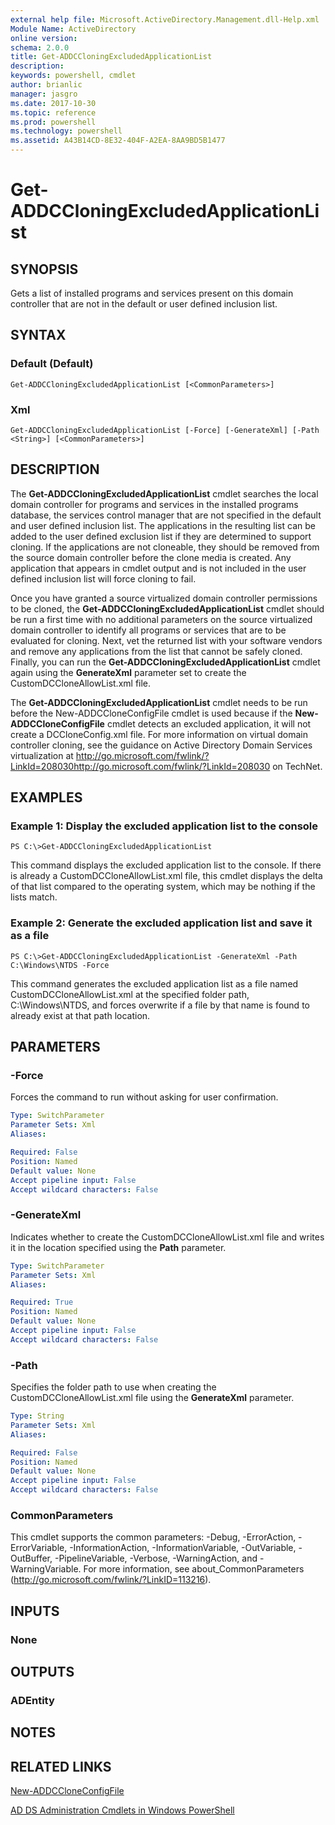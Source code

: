 ```yaml
---
external help file: Microsoft.ActiveDirectory.Management.dll-Help.xml
Module Name: ActiveDirectory
online version: 
schema: 2.0.0
title: Get-ADDCCloningExcludedApplicationList
description: 
keywords: powershell, cmdlet
author: brianlic
manager: jasgro
ms.date: 2017-10-30
ms.topic: reference
ms.prod: powershell
ms.technology: powershell
ms.assetid: A43B14CD-8E32-404F-A2EA-8AA9BD5B1477
---
```


# Get-ADDCCloningExcludedApplicationList

## SYNOPSIS
Gets a list of installed programs and services present on this domain controller that are not in the default or user defined inclusion list.

## SYNTAX

### Default (Default)
```
Get-ADDCCloningExcludedApplicationList [<CommonParameters>]
```

### Xml
```
Get-ADDCCloningExcludedApplicationList [-Force] [-GenerateXml] [-Path <String>] [<CommonParameters>]
```

## DESCRIPTION
The **Get-ADDCCloningExcludedApplicationList** cmdlet searches the local domain controller for programs and services in the installed programs database, the services control manager that are not specified in the default and user defined inclusion list.
The applications in the resulting list can be added to the user defined exclusion list if they are determined to support cloning.
If the applications are not cloneable, they should be removed from the source domain controller before the clone media is created.
Any application that appears in cmdlet output and is not included in the user defined inclusion list will force cloning to fail.

Once you have granted a source virtualized domain controller permissions to be cloned, the **Get-ADDCCloningExcludedApplicationList** cmdlet should be run a first time with no additional parameters on the source virtualized domain controller to identify all programs or services that are to be evaluated for cloning.
Next, vet the returned list with your software vendors and remove any applications from the list that cannot be safely cloned.
Finally, you can run the **Get-ADDCCloningExcludedApplicationList** cmdlet again using the **GenerateXml** parameter set to create the CustomDCCloneAllowList.xml file.

The **Get-ADDCCloningExcludedApplicationList** cmdlet needs to be run before the New-ADDCCloneConfigFile cmdlet is used because if the **New-ADDCCloneConfigFile** cmdlet detects an excluded application, it will not create a DCCloneConfig.xml file.
For more information on virtual domain controller cloning, see the guidance on Active Directory Domain Services virtualization at http://go.microsoft.com/fwlink/?LinkId=208030http://go.microsoft.com/fwlink/?LinkId=208030 on TechNet.

## EXAMPLES

### Example 1: Display the excluded application list to the console
```
PS C:\>Get-ADDCCloningExcludedApplicationList
```

This command displays the excluded application list to the console.
If there is already a CustomDCCloneAllowList.xml file, this cmdlet displays the delta of that list compared to the operating system, which may be nothing if the lists match.

### Example 2: Generate the excluded application list and save it as a file
```
PS C:\>Get-ADDCCloningExcludedApplicationList -GenerateXml -Path C:\Windows\NTDS -Force
```

This command generates the excluded application list as a file named CustomDCCloneAllowList.xml at the specified folder path, C:\Windows\NTDS, and forces overwrite if a file by that name is found to already exist at that path location.

## PARAMETERS

### -Force
Forces the command to run without asking for user confirmation.

```yaml
Type: SwitchParameter
Parameter Sets: Xml
Aliases: 

Required: False
Position: Named
Default value: None
Accept pipeline input: False
Accept wildcard characters: False
```

### -GenerateXml
Indicates whether to create the CustomDCCloneAllowList.xml file and writes it in the location specified using the **Path** parameter.

```yaml
Type: SwitchParameter
Parameter Sets: Xml
Aliases: 

Required: True
Position: Named
Default value: None
Accept pipeline input: False
Accept wildcard characters: False
```

### -Path
Specifies the folder path to use when creating the CustomDCCloneAllowList.xml file using the **GenerateXml** parameter.

```yaml
Type: String
Parameter Sets: Xml
Aliases: 

Required: False
Position: Named
Default value: None
Accept pipeline input: False
Accept wildcard characters: False
```

### CommonParameters
This cmdlet supports the common parameters: -Debug, -ErrorAction, -ErrorVariable, -InformationAction, -InformationVariable, -OutVariable, -OutBuffer, -PipelineVariable, -Verbose, -WarningAction, and -WarningVariable. For more information, see about_CommonParameters (http://go.microsoft.com/fwlink/?LinkID=113216).

## INPUTS

### None

## OUTPUTS

### ADEntity

## NOTES

## RELATED LINKS

[New-ADDCCloneConfigFile](./New-ADDCCloneConfigFile.md)

[AD DS Administration Cmdlets in Windows PowerShell](./ActiveDirectory.md)

